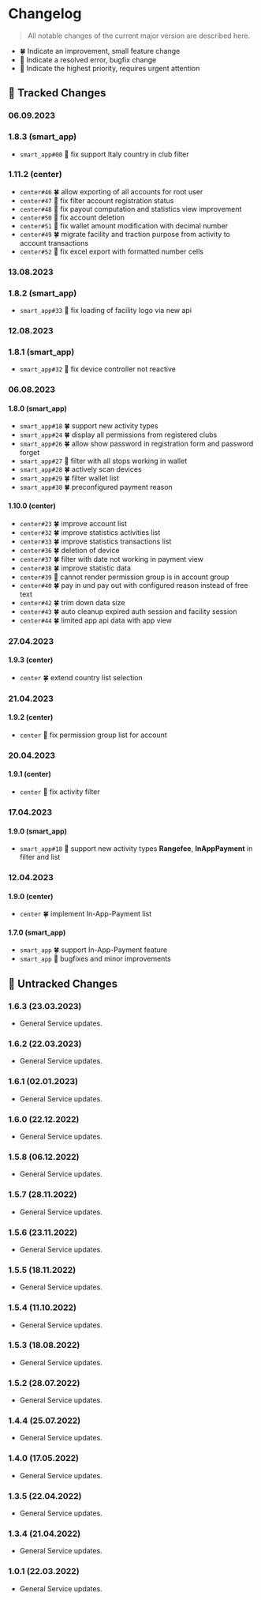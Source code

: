 # Changelog

> All notable changes of the current major version are described here.

- 🍀 Indicate an improvement, small feature change
- 🐞 Indicate a resolved error, bugfix change
- 🚨 Indicate the highest priority, requires urgent attention

## 📝 Tracked Changes

### 06.09.2023

### **1.8.3 (smart_app)**

- `smart_app#00` 🐞 fix support Italy country in club filter

### **1.11.2 (center)**

- `center#46` 🍀 allow exporting of all accounts for root user
- `center#47` 🐞 fix filter account registration status
- `center#48` 🐞 fix payout computation and statistics view improvement
- `center#50` 🐞 fix account deletion
- `center#51` 🐞 fix wallet amount modification with decimal number
- `center#49` 🍀 migrate facility and traction purpose from activity to account transactions
- `center#52` 🐞 fix excel export with formatted number cells

### 13.08.2023

### **1.8.2 (smart_app)**

- `smart_app#33` 🐞 fix loading of facility logo via new api

### 12.08.2023

### **1.8.1 (smart_app)**

- `smart_app#32` 🐞 fix device controller not reactive

### 06.08.2023

#### **1.8.0 (smart_app)**

- `smart_app#18` 🍀 support new activity types
- `smart_app#24` 🍀 display all permissions from registered clubs
- `smart_app#26` 🍀 allow show password in registration form and password forget
- `smart_app#27` 🐞 filter with all stops working in wallet
- `smart_app#28` 🍀 actively scan devices
- `smart_app#29` 🍀 filter wallet list
- `smart_app#30` 🍀 preconfigured payment reason 

#### **1.10.0 (center)**

- `center#23` 🍀 improve account list
- `center#32` 🍀 improve statistics activities list
- `center#33` 🍀 improve statistics transactions list
- `center#36` 🍀 deletion of device
- `center#37` 🍀 filter with date not working in payment view
- `center#38` 🍀 improve statistic data
- `center#39` 🐞 cannot render permission group is in account group 
- `center#40` 🍀 pay in und pay out with configured reason instead of free text 
- `center#42` 🍀 trim down data size
- `center#43` 🍀 auto cleanup expired auth session and facility session
- `center#44` 🍀 limited app api data with app view

### 27.04.2023

#### **1.9.3 (center)**

- `center` 🍀 extend country list selection

### 21.04.2023

#### **1.9.2 (center)**

- `center` 🐞 fix permission group list for account

### 20.04.2023

#### **1.9.1 (center)**

- `center` 🐞 fix activity filter

### 17.04.2023

#### **1.9.0 (smart_app)**

- `smart_app#18` 🐞 support new activity types **Rangefee**, **InAppPayment** in filter and list

### 12.04.2023

#### **1.9.0 (center)**

- `center` 🍀 implement In-App-Payment list

#### **1.7.0 (smart_app)**

- `smart_app` 🍀 support In-App-Payment feature
- `smart_app` 🐞 bugfixes and minor improvements

## 📄 Untracked Changes

### 1.6.3 (23.03.2023)

- General Service updates.

### 1.6.2 (22.03.2023)

- General Service updates.

### 1.6.1 (02.01.2023)

- General Service updates.

### 1.6.0 (22.12.2022)

- General Service updates.

### 1.5.8 (06.12.2022)

- General Service updates.

### 1.5.7 (28.11.2022)

- General Service updates.

### 1.5.6 (23.11.2022)

- General Service updates.

### 1.5.5 (18.11.2022)

- General Service updates.

### 1.5.4 (11.10.2022)

- General Service updates.

### 1.5.3 (18.08.2022)

- General Service updates.

### 1.5.2 (28.07.2022)

- General Service updates.

### 1.4.4 (25.07.2022)

- General Service updates.

### 1.4.0 (17.05.2022)

- General Service updates.

### 1.3.5 (22.04.2022)

- General Service updates.

### 1.3.4 (21.04.2022)

- General Service updates.

### 1.0.1 (22.03.2022)

- General Service updates.